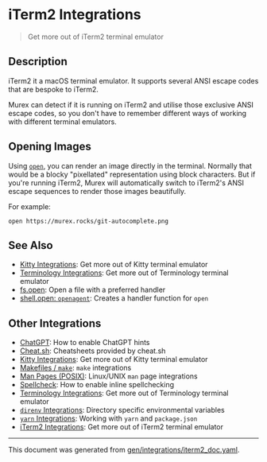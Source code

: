# iTerm2 Integrations

> Get more out of iTerm2 terminal emulator

## Description

iTerm2 it a macOS terminal emulator. It supports several ANSI escape codes that
are bespoke to iTerm2.

Murex can detect if it is running on iTerm2 and utilise those exclusive ANSI
escape codes, so you don't have to remember different ways of working with
different terminal emulators.

## Opening Images

Using [`open`](/docs/commands/open.md), you can render an image directly in the
terminal. Normally that would be a blocky "pixellated" representation using
block characters. But if you're running iTerm2, Murex will automatically switch
to iTerm2's ANSI escape sequences to render those images beautifully.

For example:

```
open https://murex.rocks/git-autocomplete.png
```

## See Also

* [Kitty Integrations](../integrations/kitty.md):
  Get more out of Kitty terminal emulator
* [Terminology Integrations](../integrations/terminology.md):
  Get more out of Terminology terminal emulator
* [fs.open](../commands/open.md):
  Open a file with a preferred handler
* [shell.open: `openagent`](../commands/openagent.md):
  Creates a handler function for `open`

## Other Integrations

* [ChatGPT](../integrations/chatgpt.md):
  How to enable ChatGPT hints
* [Cheat.sh](../integrations/cheatsh.md):
  Cheatsheets provided by cheat.sh
* [Kitty Integrations](../integrations/kitty.md):
  Get more out of Kitty terminal emulator
* [Makefiles / `make`](../integrations/make.md):
  `make` integrations
* [Man Pages (POSIX)](../integrations/man-pages.md):
  Linux/UNIX `man` page integrations
* [Spellcheck](../integrations/spellcheck.md):
  How to enable inline spellchecking
* [Terminology Integrations](../integrations/terminology.md):
  Get more out of Terminology terminal emulator
* [`direnv` Integrations](../integrations/direnv.md):
  Directory specific environmental variables
* [`yarn` Integrations](../integrations/yarn.md):
  Working with `yarn` and `package.json`
* [iTerm2 Integrations](../integrations/iterm2.md):
  Get more out of iTerm2 terminal emulator


<hr/>

This document was generated from [gen/integrations/iterm2_doc.yaml](https://github.com/lmorg/murex/blob/master/gen/integrations/iterm2_doc.yaml).